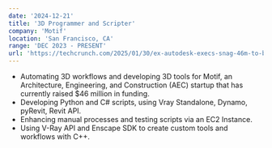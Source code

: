```yaml
---
date: '2024-12-21'
title: '3D Programmer and Scripter'
company: 'Motif'
location: 'San Francisco, CA'
range: 'DEC 2023 - PRESENT'
url: 'https://techcrunch.com/2025/01/30/ex-autodesk-execs-snag-46m-to-build-the-next-gen-of-architecture-design/'
---
```

- Automating 3D workflows and developing 3D tools for Motif, an Architecture, Engineering, and Construction (AEC) startup that has currently raised $46 million in funding. 
- Developing Python and C# scripts, using Vray Standalone, Dynamo, pyRevit, Revit API.
- Enhancing manual processes and testing scripts via an EC2 Instance.
- Using V-Ray API and Enscape SDK to create custom tools and workflows with C++.
